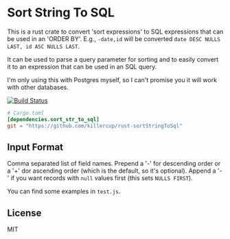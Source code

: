 # Sort String To SQL

This is a rust crate to convert 'sort expressions' to SQL expressions that can be used in an 'ORDER BY'. E.g., `-date,id` will be converted `date DESC NULLS LAST, id ASC NULLS LAST`.

It can be used to parse a query parameter for sorting and to easily convert it to an expression that can be used in an SQL query.

I'm only using this with Postgres myself, so I can't promise you it will work with other databases.

[![Build Status](https://travis-ci.org/killercup/rust-sortStringToSql.svg)](https://travis-ci.org/killercup/rust-sortStringToSql)

```toml
# Cargo.toml
[dependencies.sort_str_to_sql]
git = "https://github.com/killercup/rust-sortStringToSql"
```

## Input Format

Comma separated list of field names. Prepend a '-' for descending order or a '+' dor ascending order (which is the default, so it's optional). Append a '-' if you want records with `null` values first (this sets `NULLS FIRST`).

You can find some examples in `test.js`.

## License

MIT
